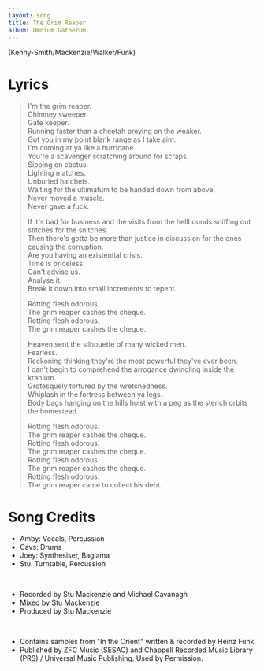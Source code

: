 ```yaml
---
layout: song
title: The Grim Reaper
album: Omnium Gatherum
---
```


(Kenny-Smith/Mackenzie/Walker/Funk)

# Lyrics

> I'm the grim reaper.  
> Chimney sweeper.  
> Gate keeper.  
> Running faster than a cheetah preying on the weaker.  
> Got you in my point blank range as I take aim.  
> I'm coming at ya like a hurricane.  
> You're a scavenger scratching around for scraps.  
> Sipping on cactus.  
> Lighting matches.  
> Unburied hatchets.  
> Waiting for the ultimatum to be handed down from above.  
> Never moved a muscle.  
> Never gave a fuck.  
>  
> If it's bad for business and the visits from the hellhounds sniffing out stitches for the snitches.  
> Then therе's gotta be more than justice in discussion for thе ones causing the corruption.  
> Are you having an existential crisis.  
> Time is priceless.  
> Can't advise us.  
> Analyse it.  
> Break it down into small increments to repent.  
>  
> Rotting flesh odorous.  
> The grim reaper cashes the cheque.  
> Rotting flesh odorous.  
> The grim reaper cashes the cheque.  
>  
> Heaven sent the silhouette of many wicked men.  
> Fearless.  
> Reckoning thinking they're the most powerful they've ever been.  
> I can't begin to comprehend the arrogance dwindling inside the kranium.  
> Grotesquely tortured by the wretchedness.  
> Whiplash in the fortress between ya legs.  
> Body bags hanging on the hills hoist with a peg as the stench orbits the homestead.  
>  
> Rotting flesh odorous.  
> The grim reaper cashes the cheque.  
> Rotting flesh odorous.  
> The grim reaper cashes the cheque.  
> Rotting flesh odorous.  
> The grim reaper cashes the cheque.  
> Rotting flesh odorous.  
> The grim reaper came to collect his debt.  

# Song Credits

* Amby: Vocals, Percussion
* Cavs: Drums
* Joey: Synthesiser, Baglama
* Stu: Turntable, Percussion
<br>

* Recorded by Stu Mackenzie and Michael Cavanagh
* Mixed by Stu Mackenzie
* Produced by Stu Mackenzie
<br>

* Contains samples from "In the Orient" written & recorded by Heinz Funk.
* Published by ZFC Music (SESAC) and Chappell Recorded Music Library (PRS) / Universal Music Publishing. Used by Permission.
